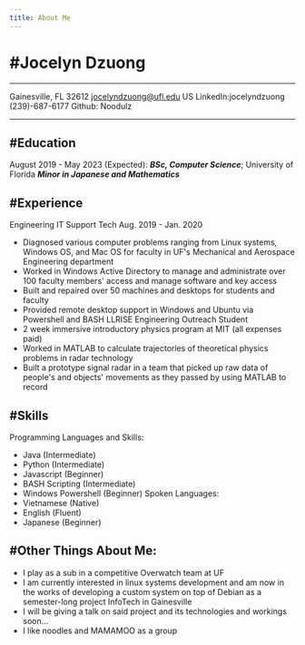 ```yaml
---
title: About Me
---
```


#**Jocelyn Dzuong**
==============

---------------------                            ---------------------
Gainesville, FL 32612                            jocelyndzuong@ufl.edu
US                                               LinkedIn:jocelyndzuong
(239)-687-6177                                   Github: Noodulz
---------------------                            ---------------------

#**Education**
---------
August 2019 - May 2023 (Expected):
   **_BSc, Computer Science_**; University of Florida
   **_Minor in Japanese and Mathematics_**

#**Experience**
----------
Engineering IT Support Tech                      Aug. 2019 - Jan. 2020
* Diagnosed various computer problems ranging from Linux systems, Windows OS, and Mac OS for faculty in UF's Mechanical and Aerospace Engineering department
* Worked in Windows Active Directory to manage and administrate over 100 faculty members' access and manage software and key access
* Built and repaired over 50 machines and desktops for students and faculty
* Provided remote desktop support in Windows and Ubuntu via Powershell and BASH
LLRISE Engineering Outreach Student
* 2 week immersive introductory physics program at MIT (all expenses paid)
* Worked in MATLAB to calculate trajectories of theoretical physics problems in radar technology 
* Built a prototype signal radar in a team that picked up raw data of people's and objects' movements as they passed by using MATLAB to record

#**Skills**
-----------------------
Programming Languages and Skills:
* Java (Intermediate)
* Python (Intermediate)
* Javascript (Beginner)
* BASH Scripting (Intermediate)
* Windows Powershell (Beginner)
Spoken Languages:
* Vietnamese (Native)
* English (Fluent)
* Japanese (Beginner)

#**Other Things About Me:**
----------------------
* I play as a sub in a competitive Overwatch team at UF
* I am currently interested in linux systems development and am  now in the works of developing a custom system on top of Debian as a semester-long project InfoTech in Gainesville
* I will be giving a talk on said project and its technologies and workings soon...
* I like noodles and MAMAMOO as a group